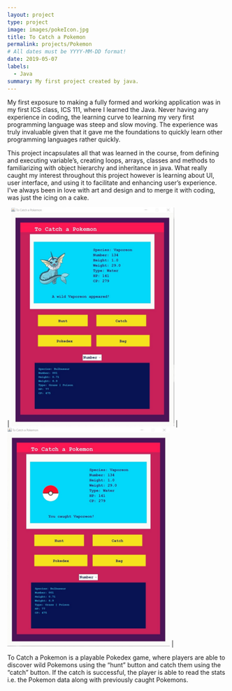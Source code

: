 ```yaml
---
layout: project
type: project
image: images/pokeIcon.jpg
title: To Catch a Pokemon
permalink: projects/Pokemon
# All dates must be YYYY-MM-DD format!
date: 2019-05-07
labels:
  - Java
summary: My first project created by java.
---
```


My first exposure to making a fully formed and working application was in my first ICS class, ICS 111, where I learned the Java. Never having any experience in coding, the learning curve to learning my very first programming language was steep and slow moving. The experience was truly invaluable given that it gave me the foundations to quickly learn other programming languages rather quickly. 

This project incapsulates all that was learned in the course, from defining and executing variable’s, creating loops, arrays, classes and methods to familiarizing with object hierarchy and inheritance in java. What really caught my interest throughout this project however is learning about UI, user interface, and using it to facilitate and enhancing user’s experience. I’ve always been in love with art and design and to merge it with coding, was just the icing on a cake.

| <img src="https://raw.githubusercontent.com/tineriver/tineriver.github.io/master/images/wildPokemon.jpg" height = "500"> | <img src="https://raw.githubusercontent.com/tineriver/tineriver.github.io/master/images/catchPokemon.jpg" height = "500"> |

To Catch a Pokemon is a playable Pokedex game, where players are able to discover wild Pokemons using the “hunt” button and catch them using the “catch” button. If the catch is successful, the player is able to read the stats i.e. the Pokemon data along with previously caught Pokemons.










